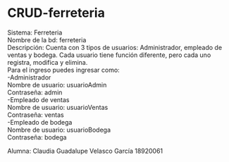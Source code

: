 # CRUD-ferreteria
Sistema: Ferreteria
<br/>
Nombre de la bd: ferreteria
<br/>
Descripción: 
Cuenta con 3 tipos de usuarios: Administrador, empleado de ventas y bodega.
Cada usuario tiene función diferente, pero cada uno registra, modifica y elimina.
<br/>
Para el ingreso puedes ingresar como:
<br/>
-Administrador
<br/>
	Nombre de usuario: usuarioAdmin
<br/>
	Contraseña: admin
<br/>
-Empleado de ventas
<br/>
	Nombre de usuario: usuarioVentas
<br/>
	Contraseña:  ventas
<br/>
-Empleado de bodega 
<br/>
	Nombre de usuario: usuarioBodega
<br/>
	Contraseña: bodega
<br/>

Alumna: Claudia Guadalupe Velasco García
18920061
